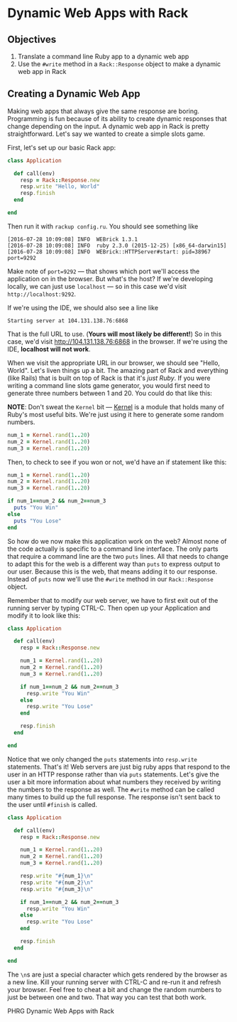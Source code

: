 # Dynamic Web Apps with Rack

## Objectives

1. Translate a command line Ruby app to a dynamic web app
2. Use the `#write` method in a `Rack::Response` object to make a dynamic web app in Rack

## Creating a Dynamic Web App

Making web apps that always give the same response are boring. Programming is fun because of its ability to create dynamic responses that change depending on the input. A dynamic web app in Rack is pretty straightforward. Let's say we wanted to create a simple slots game.

First, let's set up our basic Rack app:

```ruby
class Application

  def call(env)
    resp = Rack::Response.new
    resp.write "Hello, World"
    resp.finish
  end

end
```

Then run it with `rackup config.ru`. You should see something like

```shell
[2016-07-28 10:09:08] INFO  WEBrick 1.3.1
[2016-07-28 10:09:08] INFO  ruby 2.3.0 (2015-12-25) [x86_64-darwin15]
[2016-07-28 10:09:08] INFO  WEBrick::HTTPServer#start: pid=38967 port=9292
```

Make note of `port=9292` — that shows which port we'll access the application on
in the browser. But what's the host? If we're developing locally, we can just
use `localhost` — so in this case we'd visit `http://localhost:9292`.

If we're using the IDE, we should also see a line like

```shell
Starting server at 104.131.138.76:6868
```

That is the full URL to use. (**Yours will most likely be different!**) So in
this case, we'd visit http://104.131.138.76:6868 in the browser. If we're using
the IDE, **localhost will not work**.

When we visit the appropriate URL in our browser, we should see "Hello, World".
Let's liven things up a bit. The amazing part of Rack and everything (like
Rails) that is built on top of Rack is that it's *just Ruby*. If you were
writing a command line slots game generator, you would first need to generate
three numbers between 1 and 20. You could do that like this:

**NOTE**: Don't sweat the `Kernel` bit — [Kernel](http://ruby-doc.org/core-2.3.0/Kernel.html)
is a module that holds many of Ruby's most useful bits. We're just using it here
to generate some random numbers.

```ruby
num_1 = Kernel.rand(1..20)
num_2 = Kernel.rand(1..20)
num_3 = Kernel.rand(1..20)
```

Then, to check to see if you won or not, we'd have an if statement like this:

```ruby
num_1 = Kernel.rand(1..20)
num_2 = Kernel.rand(1..20)
num_3 = Kernel.rand(1..20)

if num_1==num_2 && num_2==num_3
  puts "You Win"
else
  puts "You Lose"
end
```

So how do we now make this application work on the web? Almost none of the code actually is specific to a command line interface. The only parts that require a command line are the two `puts` lines. All that needs to change to adapt this for the web is a different way than `puts` to express output to our user. Because this is the web, that means adding it to our response. Instead of `puts` now we'll use the `#write` method in our `Rack::Response` object.

Remember that to modify our web server, we have to first exit out of the running server by typing CTRL-C. Then open up your Application and modify it to look like this:

```ruby
class Application

  def call(env)
    resp = Rack::Response.new

    num_1 = Kernel.rand(1..20)
    num_2 = Kernel.rand(1..20)
    num_3 = Kernel.rand(1..20)

    if num_1==num_2 && num_2==num_3
      resp.write "You Win"
    else
      resp.write "You Lose"
    end

    resp.finish
  end

end
```

Notice that we only changed the `puts` statements into `resp.write` statements. That's it! Web servers are just big ruby apps that respond to the user in an HTTP response rather than via `puts` statements. Let's give the user a bit more information about what numbers they received by writing the numbers to the response as well. The `#write` method can be called many times to build up the full response. The response isn't sent back to the user until `#finish` is called.

```ruby
class Application

  def call(env)
    resp = Rack::Response.new

    num_1 = Kernel.rand(1..20)
    num_2 = Kernel.rand(1..20)
    num_3 = Kernel.rand(1..20)

    resp.write "#{num_1}\n"
    resp.write "#{num_2}\n"
    resp.write "#{num_3}\n"

    if num_1==num_2 && num_2==num_3
      resp.write "You Win"
    else
      resp.write "You Lose"
    end

    resp.finish
  end

end
```

The `\n`s are just a special character which gets rendered by the browser as a new line. Kill your running server with CTRL-C and re-run it and refresh your browser. Feel free to cheat a bit and change the random numbers to just be between one and two. That way you can test that both work.

<p data-visibility='hidden'>PHRG Dynamic Web Apps with Rack</p>
